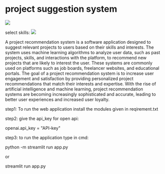 # project suggestion system

<img src=https://user-images.githubusercontent.com/86301469/226154091-b54f035f-fee5-4d91-bc0f-3a637f1307de.png>

select skills:
<img src=(https://user-images.githubusercontent.com/86301469/226154180-01da5276-a7cf-442d-a3c8-2bf016fc4b3e.png)>


A project recommendation system is a software application designed to suggest relevant projects to users based on their skills and interests. The system uses machine learning algorithms to analyze user data, such as past projects, skills, and interactions with the platform, to recommend new projects that are likely to interest the user.
These systems are commonly used on platforms such as job boards, freelancer websites, and educational portals. The goal of a project recommendation system is to increase user engagement and satisfaction by providing personalized project recommendations that match their interests and expertise.
 With the rise of artificial intelligence and machine learning, project recommendation systems are becoming increasingly sophisticated and accurate, leading to better user experiences and increased user loyalty.
 
 step1:
 To run the web application install the modules given in reqirement.txt
 
 step2:
 give the api_key for open api:
 
 openai.api_key = "API-key"
 
 step3:
 to run the application type in cmd:
 
 python -m streamlit run app.py
 
 or
 
 streamlit run app.py
 
 
 
 
 
